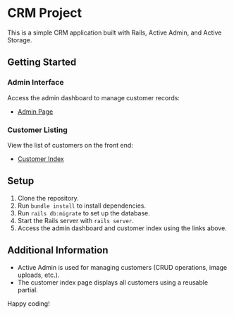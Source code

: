 # CRM Project

This is a simple CRM application built with Rails, Active Admin, and Active Storage.

## Getting Started

### Admin Interface
Access the admin dashboard to manage customer records:
- [Admin Page](http://127.0.0.1:3000/admin)

### Customer Listing
View the list of customers on the front end:
- [Customer Index](http://localhost:3000/)

## Setup

1. Clone the repository.
2. Run `bundle install` to install dependencies.
3. Run `rails db:migrate` to set up the database.
4. Start the Rails server with `rails server`.
5. Access the admin dashboard and customer index using the links above.

## Additional Information

- Active Admin is used for managing customers (CRUD operations, image uploads, etc.).
- The customer index page displays all customers using a reusable partial.

Happy coding!
